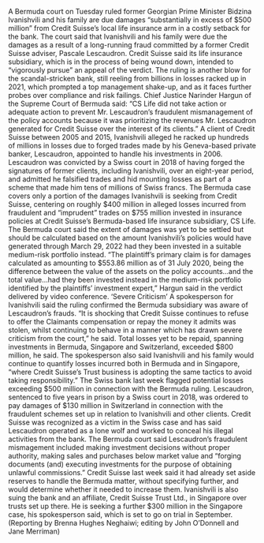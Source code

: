 A Bermuda court on Tuesday ruled former Georgian Prime Minister Bidzina Ivanishvili and his family are due damages “substantially in excess of $500 million” from Credit Suisse’s local life insurance arm in a costly setback for the bank.
The court said that Ivanishvili and his family were due the damages as a result of a long-running fraud committed by a former Credit Suisse adviser, Pascale Lescaudron.
Credit Suisse said its life insurance subsidiary, which is in the process of being wound down, intended to “vigorously pursue” an appeal of the verdict.
The ruling is another blow for the scandal-stricken bank, still reeling from billions in losses racked up in 2021, which prompted a top management shake-up, and as it faces further probes over compliance and risk failings.
Chief Justice Narinder Hargun of the Supreme Court of Bermuda said: “CS Life did not take action or adequate action to prevent Mr. Lescaudron’s fraudulent mismanagement of the policy accounts because it was prioritizing the revenues Mr. Lescaudron generated for Credit Suisse over the interest of its clients.”
A client of Credit Suisse between 2005 and 2015, Ivanishvili alleged he racked up hundreds of millions in losses due to forged trades made by his Geneva-based private banker, Lescaudron, appointed to handle his investments in 2006.
Lescaudron was convicted by a Swiss court in 2018 of having forged the signatures of former clients, including Ivanishvili, over an eight-year period, and admitted he falsified trades and hid mounting losses as part of a scheme that made him tens of millions of Swiss francs.
The Bermuda case covers only a portion of the damages Ivanishvili is seeking from Credit Suisse, centering on roughly $400 million in alleged losses incurred from fraudulent and “imprudent” trades on $755 million invested in insurance policies at Credit Suisse’s Bermuda-based life insurance subsidiary, CS Life.
The Bermuda court said the extent of damages was yet to be settled but should be calculated based on the amount Ivanishvili’s policies would have generated through March 29, 2022 had they been invested in a suitable medium-risk portfolio instead.
“The plaintiff’s primary claim is for damages calculated as amounting to $553.86 million as of 31 July 2020, being the difference between the value of the assets on the policy accounts…and the total value…had they been invested instead in the medium-risk portfolio identified by the plaintiffs’ investment expert,” Hargun said in the verdict delivered by video conference.
‘Severe Criticism’
A spokesperson for Ivanishvili said the ruling confirmed the Bermuda subsidiary was aware of Lescaudron’s frauds.
“It is shocking that Credit Suisse continues to refuse to offer the Claimants compensation or repay the money it admits was stolen, whilst continuing to behave in a manner which has drawn severe criticism from the court,” he said.
Total losses yet to be repaid, spanning investments in Bermuda, Singapore and Switzerland, exceeded $800 million, he said.
The spokesperson also said Ivanishvili and his family would continue to quantify losses incurred both in Bermuda and in Singapore, “where Credit Suisse’s Trust business is adopting the same tactics to avoid taking responsibility.”
The Swiss bank last week flagged potential losses exceeding $500 million in connection with the Bermuda ruling.
Lescaudron, sentenced to five years in prison by a Swiss court in 2018, was ordered to pay damages of $130 million in Switzerland in connection with the fraudulent schemes set up in relation to Ivanishvili and other clients.
Credit Suisse was recognized as a victim in the Swiss case and has said Lescaudron operated as a lone wolf and worked to conceal his illegal activities from the bank.
The Bermuda court said Lescaudron’s fraudulent mismagement included making investment decisions without proper authority, making sales and purchases below market value and “forging documents (and) executing investments for the purpose of obtaining unlawful commissions.”
Credit Suisse last week said it had already set aside reserves to handle the Bermuda matter, without specifying further, and would determine whether it needed to increase them.
Ivanishvili is also suing the bank and an affiliate, Credit Suisse Trust Ltd., in Singapore over trusts set up there.
He is seeking a further $300 million in the Singapore case, his spokesperson said, which is set to go on trial in September.
(Reporting by Brenna Hughes Neghaiwi; editing by John O’Donnell and Jane Merriman)